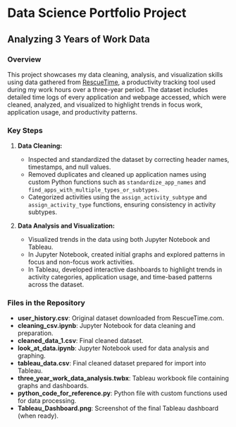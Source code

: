 # Data Science Portfolio Project
## Analyzing 3 Years of Work Data

### Overview
This project showcases my data cleaning, analysis, and visualization skills using data gathered from [RescueTime](https://www.rescuetime.com), a productivity tracking tool used during my work hours over a three-year period. The dataset includes detailed time logs of every application and webpage accessed, which were cleaned, analyzed, and visualized to highlight trends in focus work, application usage, and productivity patterns.

### Key Steps

1. **Data Cleaning:**
   - Inspected and standardized the dataset by correcting header names, timestamps, and null values.
   - Removed duplicates and cleaned up application names using custom Python functions such as `standardize_app_names` and `find_apps_with_multiple_types_or_subtypes`.
   - Categorized activities using the `assign_activity_subtype` and `assign_activity_type` functions, ensuring consistency in activity subtypes.

2. **Data Analysis and Visualization:**
   - Visualized trends in the data using both Jupyter Notebook and Tableau.
   - In Jupyter Notebook, created initial graphs and explored patterns in focus and non-focus work activities.
   - In Tableau, developed interactive dashboards to highlight trends in activity categories, application usage, and time-based patterns across the dataset.

### Files in the Repository

- **user_history.csv**: Original dataset downloaded from RescueTime.com.
- **cleaning_csv.ipynb**: Jupyter Notebook for data cleaning and preparation.
- **cleaned_data_1.csv**: Final cleaned dataset.
- **look_at_data.ipynb**: Jupyter Notebook used for data analysis and graphing.
- **tableau_data.csv**: Final cleaned dataset prepared for import into Tableau.
- **three_year_work_data_analysis.twbx**: Tableau workbook file containing graphs and dashboards.
- **python_code_for_reference.py**: Python file with custom functions used for data processing.
- **Tableau_Dashboard.png**: Screenshot of the final Tableau dashboard (when ready).
